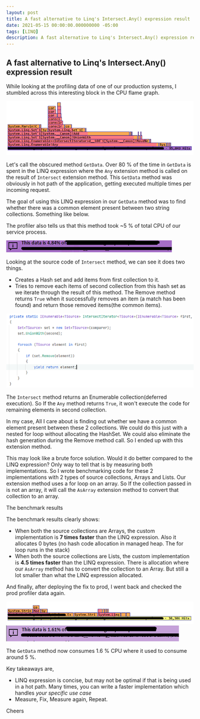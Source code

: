 ```yaml
---
layout: post
title: A fast alternative to Linq's Intersect.Any() expression result
date: 2021-05-15 00:00:00.000000000 -05:00
tags: [LINQ]
description: A fast alternative to Linq's Intersect.Any() expression result
---
```

## A fast alternative to Linq's Intersect.Any() expression result

While looking at the profiling data of one of our production systems, I stumbled across this interesting block in the CPU flame graph. 


![linq taking 80 percent cpu](/assets/2021_5_15_before-linq-intersect.png)
 
Let's call the obscured method `GetData`. Over 80 % of the time in `GetData` is spent in the LINQ expression where the `Any` extension method is called on the result of `Intersect` extension method. This `GetData` method was obviously in hot path of the application, getting executed multiple times per incoming request.

The goal of using this LINQ expression in our `GetData` method was to find whether there was a common element present between two string collections. Something like below.

<script src="https://gist.github.com/kshyju/d1903a06b84263de4a458f7046247dab.js?file=Blog2021LinqIntersectAnyUsageSample.cs"></script>

The profiler also tells us that this method took ~5 % of total CPU of our service process.

![total cpu usage of method](/assets/2021_5_15_before-total-cpu.png)

Looking at the source code of `Intersect` method, we can see it does two things.

 * Creates a Hash set and add items from first collection to it.
 * Tries to remove each items of second collection from this hash set as we iterate through the result of this method. The Remove method returns `True` when it successfully removes an item (a match has been found) and return those removed items(the common items).

![Intersect source code](/assets/2021_05_15_intersect-sourcecode.png)


The `Intersect` method returns an Enumerable collection(deferred execution). So If the `Any` method returns `True`, it won't execute the code for remaining elements in second collection.

In my case, All I care about is finding out whether we have a common element present between these 2 collections. We could do this just with a nested for loop without allocating the HashSet. We could also eliminate the hash generation during the Remove method call. So I ended up with this extension method.

<script src="https://gist.github.com/kshyju/d1903a06b84263de4a458f7046247dab.js?file=Blog2021MyIntersectAnyExtension.cs"></script>

This may look like a brute force solution. Would it do better compared to the LINQ expression? Only way to tell that is by measuring both implementations. So I wrote benchmarking code for these 2 implementations with 2 types of source collections, Arrays and Lists. Our extension method uses a for loop on an array. So If the collection passed in is not an array, it will call the `AsArray` extension method to convert that collection to an array.

<script src="https://gist.github.com/kshyju/d1903a06b84263de4a458f7046247dab.js?file=Blog2021MyIntersectAnyBenchmarks.cs"></script>


The benchmark results

<script src="https://gist.github.com/kshyju/d1903a06b84263de4a458f7046247dab.js?file=Blog2021MyIntersectAnyBenchmarkResults.md"></script>

The benchmark results clearly shows:
 * When both the source collections are Arrays, the custom implementation is **7 times faster** than the LINQ expression. Also it allocates 0 bytes (no hash code allocation in managed heap. The for loop runs in the stack)
  * When both the source collections are Lists, the custom implementation is **4.5 times faster** than the LINQ expression. There is allocation where our `AsArray` method has to convert the collection to an Array. But still a lot smaller than what the LINQ expression allocated.

And finally, after deploying the fix to prod, I went back and checked the prod profiler data again.

![total cpu usage of method](/assets/2021_05_15_after-getdata.png)
![total cpu usage of method](/assets/2021_05_15_after-total-cpu.png)

The `GetData` method now consumes 1.6 % CPU where it used to consume around 5 %.

Key takeaways are, 
 * LINQ expression is concise, but may not be optimal if that is being used in a hot path. Many times, you can write a faster implementation which handles *your specific use case*
 * Measure, Fix, Measure again, Repeat.

Cheers


